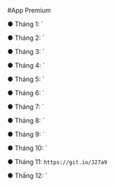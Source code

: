 #App Premium

● Tháng 1: `

● Tháng 2: `

● Tháng 3: `

● Tháng 4: `

● Tháng 5: `

● Tháng 6: `

● Tháng 7: `

● Tháng 8: `

● Tháng 9: `

● Tháng 10: `

● Tháng 11: `https://git.io/J27a9`

● Thấng 12: `
